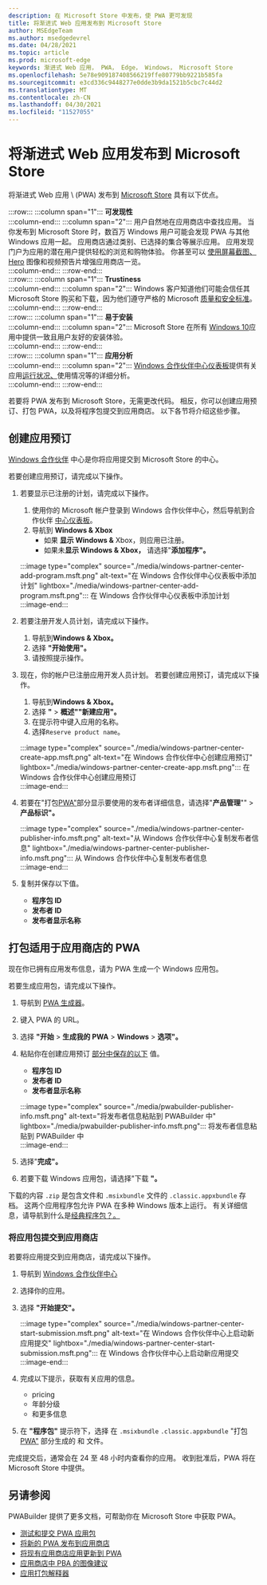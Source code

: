 ```yaml
---
description: 在 Microsoft Store 中发布，使 PWA 更可发现
title: 将渐进式 Web 应用发布到 Microsoft Store
author: MSEdgeTeam
ms.author: msedgedevrel
ms.date: 04/28/2021
ms.topic: article
ms.prod: microsoft-edge
keywords: 渐进式 Web 应用， PWA， Edge， Windows， Microsoft Store
ms.openlocfilehash: 5e78e909187408566219ffe80779bb9221b585fa
ms.sourcegitcommit: e3cd336c9448277e0dde3b9da1521b5cbc7c44d2
ms.translationtype: MT
ms.contentlocale: zh-CN
ms.lasthandoff: 04/30/2021
ms.locfileid: "11527055"
---
```

# <a name="publish-your-progressive-web-app-to-the-microsoft-store"></a>将渐进式 Web 应用发布到 Microsoft Store  

将渐进式 Web 应用 \ (PWA\) 发布到 [Microsoft Store][WindowsUwpPublishIndex] 具有以下优点。  

:::row:::
   :::column span="1":::
      **可发现性**  
   :::column-end:::
   :::column span="2":::
      用户自然地在应用商店中查找应用。  当你发布到 Microsoft Store 时，数百万 Windows 用户可能会发现 PWA 与其他 Windows 应用一起。  应用商店通过类别、已选择的集合等展示应用。  应用发现门户为应用的潜在用户提供轻松的浏览和购物体验。  你甚至可以 [使用屏幕截图、Hero][WindowsUwpPublishAppScreenshotsImages] 图像和视频预告片增强应用商店一览。  
   :::column-end:::
:::row-end:::  
:::row:::
   :::column span="1":::
      **Trustiness**  
   :::column-end:::
   :::column span="2":::
      Windows 客户知道他们可能会信任其 Microsoft Store 购买和下载，因为他们遵守严格的 Microsoft [质量和安全标准][LegalWindowsAgreementsStorePolicies]。  
   :::column-end:::
:::row-end:::  
:::row:::
   :::column span="1":::
      **易于安装**  
   :::column-end:::
   :::column span="2":::
      Microsoft Store 在所有 [Windows 10][MicrosoftStoreAppsWindows]应用中提供一致且用户友好的安装体验。  
   :::column-end:::
:::row-end:::  
:::row:::
   :::column span="1":::
      **应用分析**  
   :::column-end:::
   :::column span="2":::
      [Windows 合作伙伴中心仪表板][WindowsUwpPublishIndex]提供有关应用[运行状况、][WindowsUwpPublishAnalytics]使用情况等的详细分析。  
   :::column-end:::
:::row-end:::  

若要将 PWA 发布到 Microsoft Store，无需更改代码。  相反，你可以创建应用预订、打包 PWA，以及将程序包提交到应用商店。  以下各节将介绍这些步骤。   

## <a name="create-an-app-reservation"></a>创建应用预订  

[Windows 合作伙伴][MicrosoftPartnerDashboardWindowsOverview] 中心是你将应用提交到 Microsoft Store 的中心。  

若要创建应用预订，请完成以下操作。  

1.  若要显示已注册的计划，请完成以下操作。  
    1.  使用你的 Microsoft 帐户登录到 Windows 合作伙伴中心，然后导航到合作伙伴 [中心仪表板][MicrosoftPartnerDashboardHome]。  
    1.  导航到 **Windows & Xbox**  
        *   如果 **显示 Windows &** Xbox，则应用已注册。  
        *   如果未**显示 Windows & Xbox，** 请选择"**添加程序"。**  
    
    :::image type="complex" source="./media/windows-partner-center-add-program.msft.png" alt-text="在 Windows 合作伙伴中心仪表板中添加计划" lightbox="./media/windows-partner-center-add-program.msft.png":::
       在 Windows 合作伙伴中心仪表板中添加计划
    :::image-end:::  
    
1.  若要注册开发人员计划，请完成以下操作。  
    1.  导航到**Windows & Xbox。**  
    1.  选择 **"开始使用"。**  
    1.  请按照提示操作。  
1.  现在，你的帐户已注册应用开发人员计划。 若要创建应用预订，请完成以下操作。  
    1.  导航到**Windows & Xbox。**  
    1.  选择 **"**  >  **概述""新建应用"。**  
    1.  在提示符中键入应用的名称。  
    1.  选择`Reserve product name`。  
        
    :::image type="complex" source="./media/windows-partner-center-create-app.msft.png" alt-text="在 Windows 合作伙伴中心创建应用预订" lightbox="./media/windows-partner-center-create-app.msft.png":::
       在 Windows 合作伙伴中心创建应用预订  
    :::image-end:::  
    
1.  若要在"打包[PWA"](#package-your-pwa-for-the-store)部分显示要使用的发布者详细信息，请选择"**产品管理**""  >  **产品标识"。**  
    
    :::image type="complex" source="./media/windows-partner-center-publisher-info.msft.png" alt-text="从 Windows 合作伙伴中心复制发布者信息" lightbox="./media/windows-partner-center-publisher-info.msft.png":::
       从 Windows 合作伙伴中心复制发布者信息  
    :::image-end:::  
    
1.  复制并保存以下值。  
    *   **程序包 ID**  
    *   **发布者 ID**  
    *   **发布者显示名称**  
        
## <a name="package-your-pwa-for-the-store"></a>打包适用于应用商店的 PWA 

现在你已拥有应用发布信息，请为 PWA 生成一个 Windows 应用包。

若要生成应用包，请完成以下操作。  

1.  导航到 [PWA 生成器][PwabuilderMain]。  
1.  键入 PWA 的 URL。  
1.  选择 **"开始**  >  **生成我的 PWA**  >  **Windows**  >  **选项"。**  
1.  粘贴你在创建应用预订 [部分中保存的以下](#create-an-app-reservation) 值。  
    *   **程序包 ID**  
    *   **发布者 ID**  
    *   **发布者显示名称**  
        
    :::image type="complex" source="./media/pwabuilder-publisher-info.msft.png" alt-text="将发布者信息粘贴到 PWABuilder 中" lightbox="./media/pwabuilder-publisher-info.msft.png":::
       将发布者信息粘贴到 PWABuilder 中  
    :::image-end:::  
    
1.  选择"**完成"。**  
1.  若要下载 Windows 应用包，请选择"下载 **"。**

下载的内容 `.zip` 是包含文件和 `.msixbundle` 文件的 `.classic.appxbundle` 存档。  这两个应用程序包允许 PWA 在多种 Windows 版本上运行。  有关详细信息，请导航到什么是[经典程序包？。][GithubPwaBuilderPwabuilderWindowsChromiumDocsClassicPackageMd]  

### <a name="submit-your-app-package-to-the-store"></a>将应用包提交到应用商店  

若要将应用提交到应用商店，请完成以下操作。  

1.  导航到 [Windows 合作伙伴中心][MicrosoftPartnerDashboardWindowsOverview] 
1.  选择你的应用。  
1.  选择 **"开始提交"。**  
    
    :::image type="complex" source="./media/windows-partner-center-start-submission.msft.png" alt-text="在 Windows 合作伙伴中心上启动新应用提交" lightbox="./media/windows-partner-center-start-submission.msft.png":::
       在 Windows 合作伙伴中心上启动新应用提交  
    :::image-end:::  
    
1.  完成以下提示，获取有关应用的信息。
    *   pricing  
    *   年龄分级  
    *   和更多信息  
        
1.  在 **"程序包"** 提示符下，选择 在 `.msixbundle` `.classic.appxbundle` "打包 [PWA"](#package-your-pwa-for-the-store) 部分生成的 和 文件。  
    
完成提交后，通常会在 24 至 48 小时内查看你的应用。  收到批准后，PWA 将在 Microsoft Store 中提供。  

## <a name="see-also"></a>另请参阅  

PWABuilder 提供了更多文档，可帮助你在 Microsoft Store 中获取 PWA。  

*   [测试和提交 PWA 应用包][GithubPwaBuilderPwabuilderWindowsChromiumDocsNextStepsMd]  
*   [将新的 PWA 发布到应用商店][GithubPwaBuilderPwabuilderWindowsChromiumDocsPublishNewAppMd]  
*   [将现有应用商店应用更新到 PWA][GithubPwaBuilderPwabuilderWindowsChromiumDocsUpdateExistingAppMd]  
*   [应用商店中 PBA 的图像建议][GithubPwaBuilderPwabuilderWindowsChromiumDocsImageRecommendationsMd]  
*   [应用打包解释器][GithubPwaBuilderPwabuilderWindowsChromiumDocsClassicPackageMd]  

<!-- links -->  

[LegalWindowsAgreementsStorePolicies]: /legal/windows/agreements/store-policies "Microsoft Store 策略|Microsoft Docs"  

[WindowsUwpPublishAnalytics]: /windows/uwp/publish/analytics "分析应用性能|Microsoft Docs"  
[WindowsUwpPublishAppScreenshotsImages]: /windows/uwp/publish/app-screenshots-and-images "应用屏幕截图、图像和预告片|Microsoft Docs"  
[WindowsUwpPublishIndex]: /windows/uwp/publish/index "发布 Windows 应用和游戏|Microsoft Docs"  

[MicrosoftPartnerDashboardHome]: https://partner.microsoft.com/dashboard/home "家庭|Microsoft 合作伙伴中心"  
[MicrosoftPartnerDashboardWindowsOverview]: https://partner.microsoft.com/dashboard/windows/overview "合作伙伴资源|Microsoft 合作伙伴中心"  

[MicrosoftStoreAppsWindows]: https://www.microsoft.com/store/apps/windows "Windows 应用|Microsoft Store"  

[WindowsBlogWindowsdeveloperHostedAppModel]: https://blogs.windows.com/windowsdeveloper/hosted-app-model "托管的应用模型|Windows 开发人员博客"  

[GithubPwaBuilderPwabuilderWindowsChromiumDocsClassicPackageMd]: https://github.com/pwa-builder/pwabuilder-windows-chromium-docs/blob/master/classic-package.md "什么是经典程序包？|GitHub"  
[GithubPwaBuilderPwabuilderWindowsChromiumDocsImageRecommendationsMd]: https://github.com/pwa-builder/pwabuilder-windows-chromium-docs/blob/master/image-recommendations.md "Windows PWA 程序包图像|GitHub"  
[GithubPwaBuilderPwabuilderWindowsChromiumDocsNextStepsMd]: https://github.com/pwa-builder/pwabuilder-windows-chromium-docs/blob/master/next-steps.md "将 PWA 加入 Microsoft Store 应用商店的|GitHub"  
[GithubPwaBuilderPwabuilderWindowsChromiumDocsPublishNewAppMd]: https://github.com/pwa-builder/pwabuilder-windows-chromium-docs/blob/master/publish-new-app.md "将新应用发布到应用商店|GitHub"  
[GithubPwaBuilderPwabuilderWindowsChromiumDocsUpdateExistingAppMd]: https://github.com/pwa-builder/pwabuilder-windows-chromium-docs/blob/master/update-existing-app.md "更新应用商店应用中的现有|GitHub"  

[PwabuilderMain]: https://www.pwabuilder.com "PWABuilder"  
